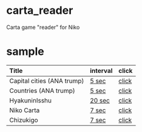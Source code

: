 # carta_reader
Carta game "reader" for Niko


# sample


|Title| interval | click |
|:---|:---|:---|
|Capital cities (ANA trump) | [5 sec](https://masa-kunikata.github.io/carta_reader/?data=cities&sec=5) | [click](https://masa-kunikata.github.io/carta_reader/?data=cities) |
|Countries (ANA trump) | [5 sec](https://masa-kunikata.github.io/carta_reader/?data=countries&sec=5) | [click](https://masa-kunikata.github.io/carta_reader/?data=countries) |
|HyakuninIsshu | [20 sec](https://masa-kunikata.github.io/carta_reader/?data=hyakuninisshu&sec=20) | [click](https://masa-kunikata.github.io/carta_reader/?data=hyakuninisshu) |
|Niko Carta | [7 sec](https://masa-kunikata.github.io/carta_reader/?data=nikocarta&sec=7) | [click](https://masa-kunikata.github.io/carta_reader/?data=nikocarta) |
|Chizukigo | [7 sec](https://masa-kunikata.github.io/carta_reader/?data=chizukigo&sec=7) | [click](https://masa-kunikata.github.io/carta_reader/?data=chizukigo) |


